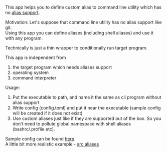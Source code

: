 This app helps you to define custom alias to command line utility which has no [alias support](https://git-scm.com/docs/git-config#Documentation/git-config.txt-alias).

Motivation: 
Let's suppose that command line utility has no alias support like git.  
Using this app you can define aliases (including shell aliases) and use it with any program.

Technically is just a thin wrapper to conditionally run target program.  

This app is independent from 
1. the target program which needs aliases support
2. operating system
3. command interpreter

Usage:
1. Put the executable to path, and name it the same as cli program without alias support
2. Write config (config.toml) and put it near the executable 
(sample config will be created if it does not exist)
3. Use custom aliases just like if they are supported out of the box. So you don't need to pollute global namespace with shell aliases (bashrc/.profile etc).

Sample config can be found [here](https://github.com/yantonov/alias/blob/master/docs/sample_config.toml).  
A little bit more realistic example - [arc aliases](https://github.com/yantonov/arc-aliases)
